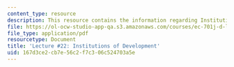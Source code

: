```yaml
---
content_type: resource
description: This resource contains the information regarding Institutions of Development.
file: https://ol-ocw-studio-app-qa.s3.amazonaws.com/courses/ec-701j-d-lab-i-development-fall-2009/167d3ce2cb7e56c2f7c306c524703a5e_MITEC_701JF09_lec22_nb.pdf
file_type: application/pdf
resourcetype: Document
title: 'Lecture #22: Institutions of Development'
uid: 167d3ce2-cb7e-56c2-f7c3-06c524703a5e
---
```

